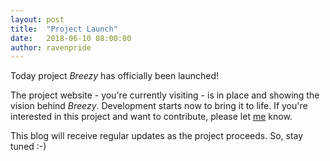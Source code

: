 ```yaml
---
layout: post
title:  "Project Launch"
date:   2018-06-10 08:00:00
author: ravenpride
---
```


Today project *Breezy* has officially been launched!

The project website - you're currently visiting - is in place and showing the vision behind *Breezy*.
Development starts now to bring it to life. If you're interested in this project and want to contribute,
please let [me](mailto:ravenpride@griffin.plus) know.

This blog will receive regular updates as the project proceeds. So, stay tuned :-)
